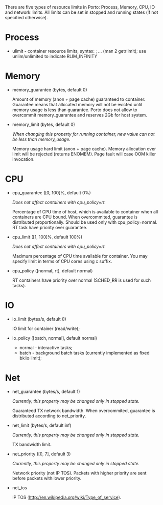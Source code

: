 There are five types of resource limits in Porto: Process, Memory, CPU, IO and network limits.
All limits can be set in stopped and running states (if not specified otherwise).

# Process

* ulimit - container resource limits, syntax: <type> <soft> <hard>; ... (man 2 getrlimit); use unlim/unlimited to indicate RLIM\_INFINITY

# Memory

* memory\_guarantee (bytes, default 0)

  Amount of memory (anon + page cache) guaranteed to container. Guarantee means
  that allocated memory will not be evicted until memory usage is less than guarantee.
  Porto does not allow to overcommit memory_guarantee and reserves 2Gb for host system.

* memory\_limit (bytes, default 0)

  _When changing this property for running container, new value can not be less than memory\_usage._

  Memory usage hard limit (anon + page cache).
  Memory allocation over limit will be rejected (returns ENOMEM). Page fault
  will case OOM killer invocation.

# CPU

* cpu\_guarantee ([0, 100]%, default 0%)

  _Does not affect containers with cpu_policy=rt._

  Percentage of CPU time of host, which is available to container when all containers are CPU bound.
  When overcommited, guarantee is distributed proportionally.
  Should be used only with cpu_policy=normal. RT task have priority over guarantee.

* cpu\_limit ([1, 100]%, default 100%)

  _Does not affect containers with cpu_policy=rt._

  Maximum percentage of CPU time available for container.
  You may specify limit in terms of CPU cores using c suffix.

* cpu\_policy ([normal, rt], default normal)

  RT containers have priority over normal (SCHED_RR is used for such tasks).

# IO

* io\_limit (bytes/s, default 0)

  IO limit for container (read/write);

* io\_policy ([batch, normal], default normal)

  - normal - interactive tasks;
  - batch - background batch tasks (currently implemented as fixed bklio limit);

# Net

* net\_guarantee (bytes/s, default 1)

  _Currently, this property may be changed only in stopped state._

  Guaranteed TX network bandwidth.
  When overcommited, guarantee is distributed according to net_priority.

* net\_limit (bytes/s, default inf)

  _Currently, this property may be changed only in stopped state._

  TX bandwidth limit.

* net\_priority ([0, 7], default 3)

  _Currently, this property may be changed only in stopped state._

  Network priority (not IP TOS). Packets with higher priority are sent before packets with lower priority.

* net_tos

  IP TOS (http://en.wikipedia.org/wiki/Type_of_service).
